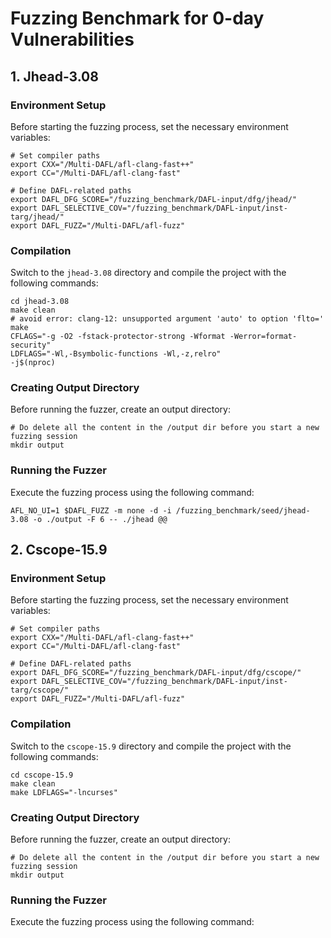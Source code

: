 # Fuzzing Benchmark for 0-day Vulnerabilities

## 1. Jhead-3.08

### Environment Setup
Before starting the fuzzing process, set the necessary environment variables:

```shell
# Set compiler paths
export CXX="/Multi-DAFL/afl-clang-fast++"
export CC="/Multi-DAFL/afl-clang-fast"

# Define DAFL-related paths
export DAFL_DFG_SCORE="/fuzzing_benchmark/DAFL-input/dfg/jhead/"
export DAFL_SELECTIVE_COV="/fuzzing_benchmark/DAFL-input/inst-targ/jhead/"
export DAFL_FUZZ="/Multi-DAFL/afl-fuzz"
```

### Compilation
Switch to the `jhead-3.08` directory and compile the project with the following commands:
```shell
cd jhead-3.08
make clean
# avoid error: clang-12: unsupported argument 'auto' to option 'flto='
make
CFLAGS="-g -O2 -fstack-protector-strong -Wformat -Werror=format-security"
LDFLAGS="-Wl,-Bsymbolic-functions -Wl,-z,relro" 
-j$(nproc)
```
### Creating Output Directory
Before running the fuzzer, create an output directory:
```shell
# Do delete all the content in the /output dir before you start a new fuzzing session
mkdir output
```
### Running the Fuzzer
Execute the fuzzing process using the following command:
```shell
AFL_NO_UI=1 $DAFL_FUZZ -m none -d -i /fuzzing_benchmark/seed/jhead-3.08 -o ./output -F 6 -- ./jhead @@
```
## 2. Cscope-15.9
### Environment Setup
Before starting the fuzzing process, set the necessary environment variables:

```shell
# Set compiler paths
export CXX="/Multi-DAFL/afl-clang-fast++"
export CC="/Multi-DAFL/afl-clang-fast"

# Define DAFL-related paths
export DAFL_DFG_SCORE="/fuzzing_benchmark/DAFL-input/dfg/cscope/"
export DAFL_SELECTIVE_COV="/fuzzing_benchmark/DAFL-input/inst-targ/cscope/"
export DAFL_FUZZ="/Multi-DAFL/afl-fuzz"
```
### Compilation
Switch to the `cscope-15.9` directory and compile the project with the following commands:
```shell
cd cscope-15.9
make clean
make LDFLAGS="-lncurses"
```
### Creating Output Directory
Before running the fuzzer, create an output directory:
```shell
# Do delete all the content in the /output dir before you start a new fuzzing session
mkdir output
```
### Running the Fuzzer
Execute the fuzzing process using the following command:
```shell

```
